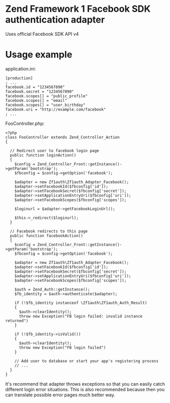 # Zend Framework 1 Facebook SDK authentication adapter
Uses official Facebook SDK API v4

# Usage example

application.ini:

    [production]
    ; ...
    facebook.id = "1234567890"
    facebook.secret = "1234567890"
    facebook.scopes[] = "public_profile"
    facebook.scopes[] = "email"
    facebook.scopes[] = "user_birthday"
    facebook.uri = "http://example.com/facebook"
    ; ...
    
FooController.php:

    <?php
    class FooController extends Zend_Controller_Action
    {
      
      // Redirect user to facebook login page
      public function loginAction()
      {
        $config = Zend_Controller_Front::getInstance()->getParam('bootstrap');
        $fbconfig = $config->getOption('facebook');

        $adapter = new Zf1auth\Zf1auth_Adapter_Facebook();
        $adapter->setFacebookId($fbconfig['id']);
        $adapter->setFacebookSecret($fbconfig['secret']);
        $adapter->setApplicationEntryUri($fbconfig['uri']);
        $adapter->setFacebookScopes($fbconfig['scopes']);

        $loginurl = $adapter->getFacebookLoginUrl();

        $this->_redirect($loginurl);
      }
      
      // Facebook redirects to this page
      public function facebookAction()
      {
        $config = Zend_Controller_Front::getInstance()->getParam('bootstrap');
        $fbconfig = $config->getOption('facebook');
        
        $adapter = new Zf1auth\Zf1auth_Adapter_Facebook();
        $adapter->setFacebookId($fbconfig['id']);
        $adapter->setFacebookSecret($fbconfig['secret']);
        $adapter->setApplicationEntryUri($fbconfig['uri']);
        $adapter->setFacebookScopes($fbconfig['scopes']);

        $auth = Zend_Auth::getInstance();
        $fb_identity = $auth->authenticate($adapter);
        
        if (!$fb_identity instanceof \Zf1auth\Zf1auth_Auth_Result)
        {
          $auth->clearIdentity();
          throw new Exception("FB login failed: invalid instance returned")
        }

        if (!$fb_identity->isValid())
        {
          $auth->clearIdentity();
          throw new Exception("FB login failed")
        }
        
        // Add user to database or start your app's registering process
        // ...
      }
    }

It's recommend that adapter throws exceptions so that you can easily catch different login error situations. This is also recommended because then you can translate possible error pages much better way.
